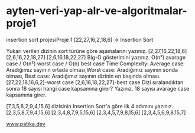 # ayten-veri-yap-alr-ve-algoritmalar-proje1
insertion sort projesiProje 1
[22,27,16,2,18,6] -> Insertion Sort

Yukarı verilen dizinin sort türüne göre aşamalarını yazınız. 
[2,27,16,22,18,6]
[2,6,16,22,18,27] 
[2,6,16,18,22,27] 
Big-O gösterimini yazınız.
O(n²) avarage case / O(n²) worst case / O(n) best case
Time Complexity: Average case: Aradığımız sayının ortada olması,Worst case: Aradığımız sayının sonda olması, Best case: Aradığımız sayının dizinin en başında olması.
[27,22,18,16,6,2]-worst case
[2,6,16,18,22,27]-best case
Dizi sıralandıktan sonra 18 sayısı hangi case kapsamına girer? Yazınız.
18 sayısı avarage case kapsamına girer.

[7,3,5,8,2,9,4,15,6] dizisinin Insertion Sort'a göre ilk 4 adımını yazınız.
[2,3,5,8,7,9,4,15,6]
[2,3,4,8,7,9,5,15,6]
[2,3,4,5,7,9,8,15,6]
[2,3,4,5,6,9,8,15,7]

www.patika.dev
